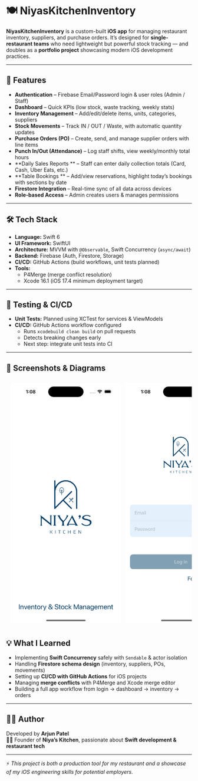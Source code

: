 # 🍽️ NiyasKitchenInventory  

**NiyasKitchenInventory** is a custom-built **iOS app** for managing restaurant inventory, suppliers, and purchase orders. It’s designed for **single-restaurant teams** who need lightweight but powerful stock tracking — and doubles as a **portfolio project** showcasing modern iOS development practices.  

---

## 🚀 Features  

- **Authentication** – Firebase Email/Password login & user roles (Admin / Staff)  
- **Dashboard** – Quick KPIs (low stock, waste tracking, weekly stats)  
- **Inventory Management** – Add/edit/delete items, units, categories, suppliers  
- **Stock Movements** – Track IN / OUT / Waste, with automatic quantity updates  
- **Purchase Orders (PO)** – Create, send, and manage supplier orders with line items  
- **Punch In/Out (Attendance)** – Log staff shifts, view weekly/monthly total hours  
- **Daily Sales Reports ** – Staff can enter daily collection totals (Card, Cash, Uber Eats, etc.)
- **Table Bookings ** – Add/view reservations, highlight today’s bookings with sections by date
- **Firestore Integration** – Real-time sync of all data across devices  
- **Role-based Access** – Admin creates users & manages permissions  

---

## 🛠️ Tech Stack  

- **Language:** Swift 6  
- **UI Framework:** SwiftUI  
- **Architecture:** MVVM with `@Observable`, Swift Concurrency (`async/await`)  
- **Backend:** Firebase (Auth, Firestore, Storage)  
- **CI/CD:** GitHub Actions (build workflows, unit tests planned)  
- **Tools:**  
  - P4Merge (merge conflict resolution)  
  - Xcode 16.1 (iOS 17.4 minimum deployment target)  

---
## 🧪 Testing & CI/CD  

- **Unit Tests:** Planned using XCTest for services & ViewModels  
- **CI/CD:** GitHub Actions workflow configured  
  - Runs `xcodebuild clean build` on pull requests  
  - Detects breaking changes early  
  - Next step: integrate unit tests into CI  

---
## 📸 Screenshots & Diagrams
<div style="display: flex; overflow-x: auto; gap: 12px; padding: 12px;">
  <img src="Docs/Flowcharts/splash.png" width="300" />
  <img src="Docs/Flowcharts/login.png" width="300" />
  <img src="Docs/Flowcharts/dashboard.png" width="300" />
  <img src="Docs/Flowcharts/inventory.png" width="300" />
  <img src="Docs/Flowcharts/movements.png" width="300" />
  <img src="Docs/Flowcharts/purchaseOrder.png" width="300" />
  <img src="Docs/Flowcharts/draft.png" width="300" />
  <img src="Docs/Flowcharts/AddMovement.png" width="300" />
  <img src="Docs/Flowcharts/AddInventory.png" width="300" />
  <img src="Docs/Flowcharts/filter.png" width="300" />
  <img src="Docs/Flowcharts/attendanceReport.png" width="300" />
  <img src="Docs/Flowcharts/tableBooking.png" width="300" />
  <img src="Docs/Flowcharts/bookinglist.png" width="300" />
  
</div>


## 💡 What I Learned  

- Implementing **Swift Concurrency** safely with `Sendable` & actor isolation  
- Handling **Firestore schema design** (inventory, suppliers, POs, movements)  
- Setting up **CI/CD with GitHub Actions** for iOS projects  
- Managing **merge conflicts** with P4Merge and Xcode merge editor  
- Building a full app workflow from login → dashboard → inventory → orders  

---

## 🧑‍💻 Author  

Developed by **Arjun Patel**  
👨‍🍳 Founder of **Niya’s Kitchen**, passionate about **Swift development & restaurant tech**  

---

⚡ *This project is both a production tool for my restaurant and a showcase of my iOS engineering skills for potential employers.* 




